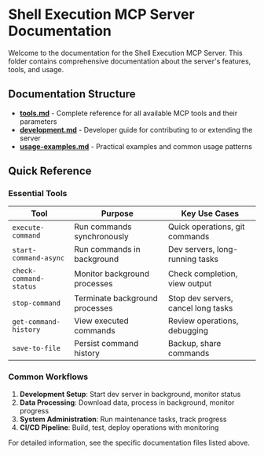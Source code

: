 # Shell Execution MCP Server Documentation

Welcome to the documentation for the Shell Execution MCP Server. This folder contains comprehensive documentation about the server's features, tools, and usage.

## Documentation Structure

- **[tools.md](./tools.md)** - Complete reference for all available MCP tools and their parameters
- **[development.md](./development.md)** - Developer guide for contributing to or extending the server
- **[usage-examples.md](./usage-examples.md)** - Practical examples and common usage patterns

## Quick Reference

### Essential Tools

| Tool | Purpose | Key Use Cases |
|------|---------|---------------|
| `execute-command` | Run commands synchronously | Quick operations, git commands |
| `start-command-async` | Run commands in background | Dev servers, long-running tasks |
| `check-command-status` | Monitor background processes | Check completion, view output |
| `stop-command` | Terminate background processes | Stop dev servers, cancel long tasks |
| `get-command-history` | View executed commands | Review operations, debugging |
| `save-to-file` | Persist command history | Backup, share commands |

### Common Workflows

1. **Development Setup**: Start dev server in background, monitor status
2. **Data Processing**: Download data, process in background, monitor progress
3. **System Administration**: Run maintenance tasks, track progress
4. **CI/CD Pipeline**: Build, test, deploy operations with monitoring

For detailed information, see the specific documentation files listed above.